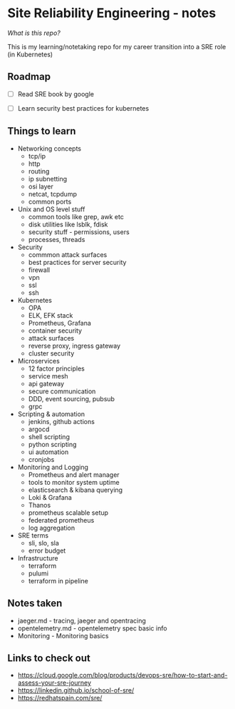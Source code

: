 # Site Reliability Engineering - notes

*What is this repo?*

This is my learning/notetaking repo for my career transition into a SRE
role (in Kubernetes)

## Roadmap

- [ ] Read SRE book by google
- [ ] Learn security best practices for kubernetes


## Things to learn

* Networking concepts
  * tcp/ip
  * http
  * routing
  * ip subnetting
  * osi layer
  * netcat, tcpdump
  * common ports
* Unix and OS level stuff
  * common tools like grep, awk etc
  * disk utilities like lsblk, fdisk
  * security stuff - permissions, users
  * processes, threads
* Security
  * commmon attack surfaces
  * best practices for server security
  * firewall
  * vpn
  * ssl
  * ssh
* Kubernetes
  * OPA
  * ELK, EFK stack
  * Prometheus, Grafana
  * container security
  * attack surfaces
  * reverse proxy, ingress gateway
  * cluster security
* Microservices
  * 12 factor principles
  * service mesh
  * api gateway
  * secure communication
  * DDD, event sourcing, pubsub
  * grpc
* Scripting & automation
  * jenkins, github actions
  * argocd
  * shell scripting
  * python scripting
  * ui automation
  * cronjobs
* Monitoring and Logging
  * Prometheus and alert manager
  * tools to monitor system uptime
  * elasticsearch & kibana querying
  * Loki & Grafana
  * Thanos
  * prometheus scalable setup
  * federated prometheus
  * log aggregation
* SRE terms
  * sli, slo, sla
  * error budget
* Infrastructure
  * terraform
  * pulumi
  * terraform in pipeline

## Notes taken

* jaeger.md - tracing, jaeger and opentracing
* opentelemetry.md - opentelemetry spec basic info
* Monitoring - Monitoring basics

## Links to check out

* <https://cloud.google.com/blog/products/devops-sre/how-to-start-and-assess-your-sre-journey>
* <https://linkedin.github.io/school-of-sre/>
* <https://redhatspain.com/sre/>
